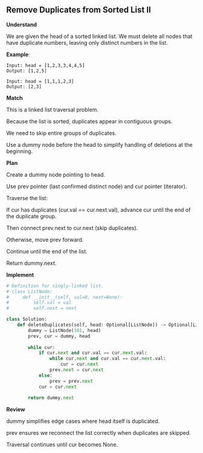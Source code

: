 ## Remove Duplicates from Sorted List II
**Understand**

We are given the head of a sorted linked list. We must delete all nodes that have duplicate numbers, leaving only distinct numbers in the list.

**Example**:
```
Input: head = [1,2,3,3,4,4,5]
Output: [1,2,5]
```
```
Input: head = [1,1,1,2,3]
Output: [2,3]
```

**Match**

This is a linked list traversal problem.

Because the list is sorted, duplicates appear in contiguous groups.

We need to skip entire groups of duplicates.

Use a dummy node before the head to simplify handling of deletions at the beginning.

**Plan**

Create a dummy node pointing to head.

Use prev pointer (last confirmed distinct node) and cur pointer (iterator).

Traverse the list:

If cur has duplicates (cur.val == cur.next.val), advance cur until the end of the duplicate group.

Then connect prev.next to cur.next (skip duplicates).

Otherwise, move prev forward.

Continue until the end of the list.

Return dummy.next.

**Implement**
```py
# Definition for singly-linked list.
# class ListNode:
#     def __init__(self, val=0, next=None):
#         self.val = val
#         self.next = next

class Solution:
    def deleteDuplicates(self, head: Optional[ListNode]) -> Optional[ListNode]:
        dummy = ListNode(101, head)
        prev, cur = dummy, head
        
        while cur:
            if cur.next and cur.val == cur.next.val:
                while cur.next and cur.val == cur.next.val:
                    cur = cur.next
                prev.next = cur.next
            else:
                prev = prev.next
            cur = cur.next
        
        return dummy.next
```

**Review**

dummy simplifies edge cases where head itself is duplicated.

prev ensures we reconnect the list correctly when duplicates are skipped.

Traversal continues until cur becomes None.